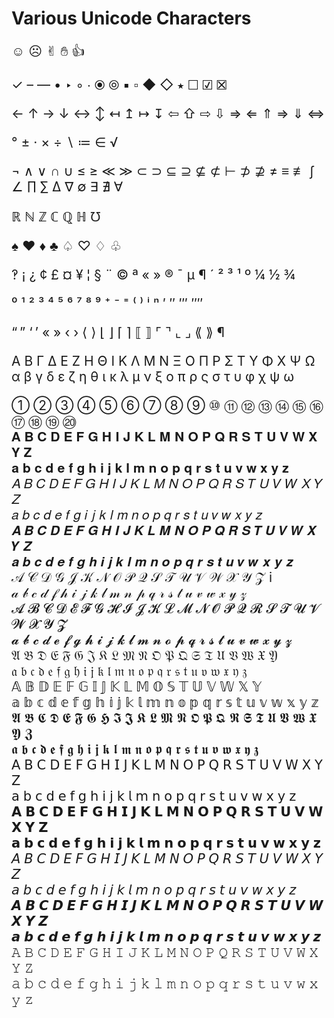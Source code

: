 # Various Unicode Characters

<div style="font-size:150%;">

☺&#xFE0E; ☹&#xFE0E; ✌&#xFE0E; ✋&#xFE0E; 👍&#xFE0E; 

✓ – — • ‣ ◦ ∙ ⦿ ⦾ ▪ ▫ ◆ ◇ ⭑ ☐ ☑ ☒ 

← ↑ → ↓ ↔ ↕ ↤ ↥ ↦ ↧ ⇦ ⇧ ⇨ ⇩ ⇒ ⇐ ⇑ ⇒ ⇓ ⇔

° ± · × ÷ ∖ ≔ ∈ √

¬ ∧ ∨ ∩ ∪ ≤ ≥ ≪ ≫ ⊂ ⊃ ⊆ ⊇ ⊈ ⊄ ⊢ ⊅ ⊉ ≠ ≡ ≢ ∫ ∠ ∏ ∑ ∆ ∇ ∅ ∃ ∄ ∀

ℝ ℕ ℤ ℂ ℚ ℍ ℧

♠ ♥ ♦ ♣ ♤ ♡ ♢ ♧

‽ ¡ ¿ ¢ £ ¤ ¥ ¦ § ¨ © ª « » ® ¯ µ ¶ ´ ² ³ ¹ º ¼ ½ ¾

⁰ ¹ ² ³ ⁴ ⁵ ⁶ ⁷ ⁸ ⁹ ⁺ ⁻ ⁼ ⁽ ⁾ ⁱ ⁿ ′ ″ ‴ ⁗

“ ” ‘ ’ « » ‹ › ⟨ ⟩ ⌊ ⌋ ⌈ ⌉ ⟦ ⟧ ⌜ ⌝ ⌞ ⌟ ⟪ ⟫ ¶

Α Β Γ Δ Ε Ζ Η Θ Ι Κ Λ Μ Ν Ξ Ο Π Ρ Σ Τ Υ Φ Χ Ψ Ω  
α β γ δ ε ζ η θ ι κ λ μ ν ξ ο π ρ ς σ τ υ φ χ ψ ω  

① ② ③ ④ ⑤ ⑥ ⑦ ⑧ ⑨ ⑩ ⑪ ⑫ ⑬ ⑭ ⑮ ⑯ ⑰ ⑱ ⑲ ⑳  
𝐀 𝐁 𝐂 𝐃 𝐄 𝐅 𝐆 𝐇 𝐈 𝐉 𝐊 𝐋 𝐌 𝐍 𝐎 𝐏 𝐐 𝐑 𝐒 𝐓 𝐔 𝐕 𝐖 𝐗 𝐘 𝐙  
𝐚 𝐛 𝐜 𝐝 𝐞 𝐟 𝐠 𝐡 𝐢 𝐣 𝐤 𝐥 𝐦 𝐧 𝐨 𝐩 𝐪 𝐫 𝐬 𝐭 𝐮 𝐯 𝐰 𝐱 𝐲 𝐳  
𝐴 𝐵 𝐶 𝐷 𝐸 𝐹 𝐺 𝐻 𝐼 𝐽 𝐾 𝐿 𝑀 𝑁 𝑂 𝑃 𝑄 𝑅 𝑆 𝑇 𝑈 𝑉 𝑊 𝑋 𝑌 𝑍  
𝑎 𝑏 𝑐 𝑑 𝑒 𝑓 𝑔 𝑖 𝑗 𝑘 𝑙 𝑚 𝑛 𝑜 𝑝 𝑞 𝑟 𝑠 𝑡 𝑢 𝑣 𝑤 𝑥 𝑦 𝑧  
𝑨 𝑩 𝑪 𝑫 𝑬 𝑭 𝑮 𝑯 𝑰 𝑱 𝑲 𝑳 𝑴 𝑵 𝑶 𝑷 𝑸 𝑹 𝑺 𝑻 𝑼 𝑽 𝑾 𝑿 𝒀 𝒁  
𝒂 𝒃 𝒄 𝒅 𝒆 𝒇 𝒈 𝒉 𝒊 𝒋 𝒌 𝒍 𝒎 𝒏 𝒐 𝒑 𝒒 𝒓 𝒔 𝒕 𝒖 𝒗 𝒘 𝒙 𝒚 𝒛  
𝒜 𝒞 𝒟 𝒢 𝒥 𝒦 𝒩 𝒪 𝒫 𝒬 𝒮 𝒯 𝒰 𝒱 𝒲 𝒳 𝒴 𝒵 i  
𝒶 𝒷 𝒸 𝒹 𝒻 𝒽 𝒾 𝒿 𝓀 𝓁 𝓂 𝓃 𝓅 𝓆 𝓇 𝓈 𝓉 𝓊 𝓋 𝓌 𝓍 𝓎 𝓏  
𝓐 𝓑 𝓒 𝓓 𝓔 𝓕 𝓖 𝓗 𝓘 𝓙 𝓚 𝓛 𝓜 𝓝 𝓞 𝓟 𝓠 𝓡 𝓢 𝓣 𝓤 𝓥 𝓦 𝓧 𝓨 𝓩  
𝓪 𝓫 𝓬 𝓭 𝓮 𝓯 𝓰 𝓱 𝓲 𝓳 𝓴 𝓵 𝓶 𝓷 𝓸 𝓹 𝓺 𝓻 𝓼 𝓽 𝓾 𝓿 𝔀 𝔁 𝔂 𝔃  
𝔄 𝔅 𝔇 𝔈 𝔉 𝔊 𝔍 𝔎 𝔏 𝔐 𝔑 𝔒 𝔓 𝔔 𝔖 𝔗 𝔘 𝔙 𝔚 𝔛 𝔜  
𝔞 𝔟 𝔠 𝔡 𝔢 𝔣 𝔤 𝔥 𝔦 𝔧 𝔨 𝔩 𝔪 𝔫 𝔬 𝔭 𝔮 𝔯 𝔰 𝔱 𝔲 𝔳 𝔴 𝔵 𝔶 𝔷  
𝔸 𝔹 𝔻 𝔼 𝔽 𝔾 𝕀 𝕁 𝕂 𝕃 𝕄 𝕆 𝕊 𝕋 𝕌 𝕍 𝕎 𝕏 𝕐  
𝕒 𝕓 𝕔 𝕕 𝕖 𝕗 𝕘 𝕙 𝕚 𝕛 𝕜 𝕝 𝕞 𝕟 𝕠 𝕡 𝕢 𝕣 𝕤 𝕥 𝕦 𝕧 𝕨 𝕩 𝕪 𝕫  
𝕬 𝕭 𝕮 𝕯 𝕰 𝕱 𝕲 𝕳 𝕴 𝕵 𝕶 𝕷 𝕸 𝕹 𝕺 𝕻 𝕼 𝕽 𝕾 𝕿 𝖀 𝖁 𝖂 𝖃 𝖄 𝖅  
𝖆 𝖇 𝖈 𝖉 𝖊 𝖋 𝖌 𝖍 𝖎 𝖏 𝖐 𝖑 𝖒 𝖓 𝖔 𝖕 𝖖 𝖗 𝖘 𝖙 𝖚 𝖛 𝖜 𝖝 𝖞 𝖟  
𝖠 𝖡 𝖢 𝖣 𝖤 𝖥 𝖦 𝖧 𝖨 𝖩 𝖪 𝖫 𝖬 𝖭 𝖮 𝖯 𝖰 𝖱 𝖲 𝖳 𝖴 𝖵 𝖶 𝖷 𝖸 𝖹  
𝖺 𝖻 𝖼 𝖽 𝖾 𝖿 𝗀 𝗁 𝗂 𝗃 𝗄 𝗅 𝗆 𝗇 𝗈 𝗉 𝗊 𝗋 𝗌 𝗍 𝗎 𝗏 𝗐 𝗑 𝗒 𝗓  
𝗔 𝗕 𝗖 𝗗 𝗘 𝗙 𝗚 𝗛 𝗜 𝗝 𝗞 𝗟 𝗠 𝗡 𝗢 𝗣 𝗤 𝗥 𝗦 𝗧 𝗨 𝗩 𝗪 𝗫 𝗬 𝗭  
𝗮 𝗯 𝗰 𝗱 𝗲 𝗳 𝗴 𝗵 𝗶 𝗷 𝗸 𝗹 𝗺 𝗻 𝗼 𝗽 𝗾 𝗿 𝘀 𝘁 𝘂 𝘃 𝘄 𝘅 𝘆 𝘇  
𝘈 𝘉 𝘊 𝘋 𝘌 𝘍 𝘎 𝘏 𝘐 𝘑 𝘒 𝘓 𝘔 𝘕 𝘖 𝘗 𝘘 𝘙 𝘚 𝘛 𝘜 𝘝 𝘞 𝘟 𝘠 𝘡  
𝘢 𝘣 𝘤 𝘥 𝘦 𝘧 𝘨 𝘩 𝘪 𝘫 𝘬 𝘭 𝘮 𝘯 𝘰 𝘱 𝘲 𝘳 𝘴 𝘵 𝘶 𝘷 𝘸 𝘹 𝘺 𝘻  
𝘼 𝘽 𝘾 𝘿 𝙀 𝙁 𝙂 𝙃 𝙄 𝙅 𝙆 𝙇 𝙈 𝙉 𝙊 𝙋 𝙌 𝙍 𝙎 𝙏 𝙐 𝙑 𝙒 𝙓 𝙔 𝙕  
𝙖 𝙗 𝙘 𝙙 𝙚 𝙛 𝙜 𝙝 𝙞 𝙟 𝙠 𝙡 𝙢 𝙣 𝙤 𝙥 𝙦 𝙧 𝙨 𝙩 𝙪 𝙫 𝙬 𝙭 𝙮 𝙯  
𝙰 𝙱 𝙲 𝙳 𝙴 𝙵 𝙶 𝙷 𝙸 𝙹 𝙺 𝙻 𝙼 𝙽 𝙾 𝙿 𝚀 𝚁 𝚂 𝚃 𝚄 𝚅 𝚆 𝚇 𝚈 𝚉  
𝚊 𝚋 𝚌 𝚍 𝚎 𝚏 𝚐 𝚑 𝚒 𝚓 𝚔 𝚕 𝚖 𝚗 𝚘 𝚙 𝚚 𝚛 𝚜 𝚝 𝚞 𝚟 𝚠 𝚡 𝚢 𝚣

</div>

